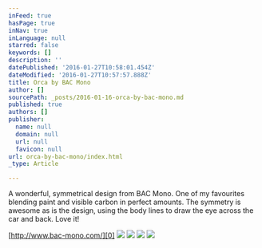 ```yaml
---
inFeed: true
hasPage: true
inNav: true
inLanguage: null
starred: false
keywords: []
description: ''
datePublished: '2016-01-27T10:58:01.454Z'
dateModified: '2016-01-27T10:57:57.888Z'
title: Orca by BAC Mono
author: []
sourcePath: _posts/2016-01-16-orca-by-bac-mono.md
published: true
authors: []
publisher:
  name: null
  domain: null
  url: null
  favicon: null
url: orca-by-bac-mono/index.html
_type: Article

---
```

A wonderful, symmetrical design from BAC Mono. One of my favourites blending paint and visible carbon in perfect amounts. The symmetry is awesome as is the design, using the body lines to draw the eye across the car and back. Love it!

[http://www.bac-mono.com/][0]
![](https://the-grid-user-content.s3-us-west-2.amazonaws.com/18cec195-dd36-4a71-8069-95a968afdaa5.jpg)
![](https://the-grid-user-content.s3-us-west-2.amazonaws.com/1008aa39-6dc5-47bd-95d9-bef0aa53b8d0.jpg)
![](https://the-grid-user-content.s3-us-west-2.amazonaws.com/b5c146c3-4446-466c-8c06-974126ce9f7b.jpg)
![](https://the-grid-user-content.s3-us-west-2.amazonaws.com/77d9cff3-84f2-4641-bf4e-584582ad5fee.jpg)

[0]: http://www.bac-mono.com/